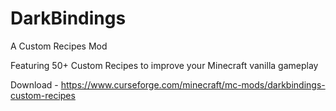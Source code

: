 # DarkBindings
A Custom Recipes Mod

Featuring 50+ Custom Recipes to improve your Minecraft vanilla gameplay

Download - https://www.curseforge.com/minecraft/mc-mods/darkbindings-custom-recipes
